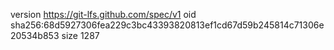 version https://git-lfs.github.com/spec/v1
oid sha256:68d5927306fea229c3bc43393820813ef1cd67d59b245814c71306e20534b853
size 1287
